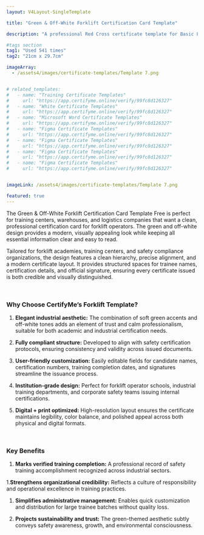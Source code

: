 ```yaml
---
layout: V4Layout-SingleTemplate

title: "Green & Off-White Forklift Certification Card Template"

description: "A professional Red Cross certificate template for Basic Life Support (BLS) certification. Designed with a bold red-accent layout, it provides trusted recognition for life-saving training achievements."

#tags section
tag1: "Used 541 times"
tag2: "21cm x 29.7cm"

imageArray:
  - /assets4/images/certificate-templates/Template 7.png


# related_templates:
#   - name: "Training Certificate Templates"
#     url: "https://app.certifyme.online/verify/99fc8d126327"
#   - name: "White Certificate Templates"
#     url: "https://app.certifyme.online/verify/99fc8d126327"
#   - name: "Microsoft Word Certificate Templates"
#     url: "https://app.certifyme.online/verify/99fc8d126327"
#   - name: "Figma Certificate Templates"
#     url: "https://app.certifyme.online/verify/99fc8d126327"  
#   - name: "Figma Certificate Templates"
#     url: "https://app.certifyme.online/verify/99fc8d126327"  
#   - name: "Figma Certificate Templates"
#     url: "https://app.certifyme.online/verify/99fc8d126327"  
#   - name: "Figma Certificate Templates"
#     url: "https://app.certifyme.online/verify/99fc8d126327"        


imageLink: /assets4/images/certificate-templates/Template 7.png

featured: true
---
```


The Green & Off-White Forklift Certification Card Template Free is perfect for training centers, warehouses, and logistics companies that want a clean, professional certification card for forklift operators. The green and off-white design provides a modern, visually appealing look while keeping all essential information clear and easy to read.

Tailored for forklift academies, training centers, and safety compliance organizations, the design features a clean hierarchy, precise alignment, and a modern certificate layout. It provides structured spaces for trainee names, certification details, and official signature, ensuring every certificate issued is both credible and visually distinguished.

<br>

### Why Choose CertifyMe’s Forklift Template?

1. **Elegant industrial aesthetic:** The combination of soft green accents and off-white tones adds an element of trust and calm professionalism, suitable for both academic and industrial certification needs.

1. **Fully compliant structure:** Developed to align with safety certification protocols, ensuring consistency and validity across issued documents.

1. **User-friendly customization:** Easily editable fields for candidate names, certification numbers, training completion dates, and signatures streamline the issuance process.

1. **Institution-grade design:** Perfect for forklift operator schools, industrial training departments, and corporate safety teams issuing internal certifications.

1. **Digital + print optimized:** High-resolution layout ensures the certificate maintains legibility, color balance, and polished appeal across both physical and digital formats.

<br>

### Key Benefits

1. **Marks verified training completion:** A professional record of safety training accomplishment recognized across industrial sectors.

1.**Strengthens organizational credibility:** Reflects a culture of responsibility and operational excellence in training practices.

1. **Simplifies administrative management:** Enables quick customization and distribution for large trainee batches without quality loss.

1. **Projects sustainability and trust:** The green-themed aesthetic subtly conveys safety awareness, growth, and environmental consciousness.